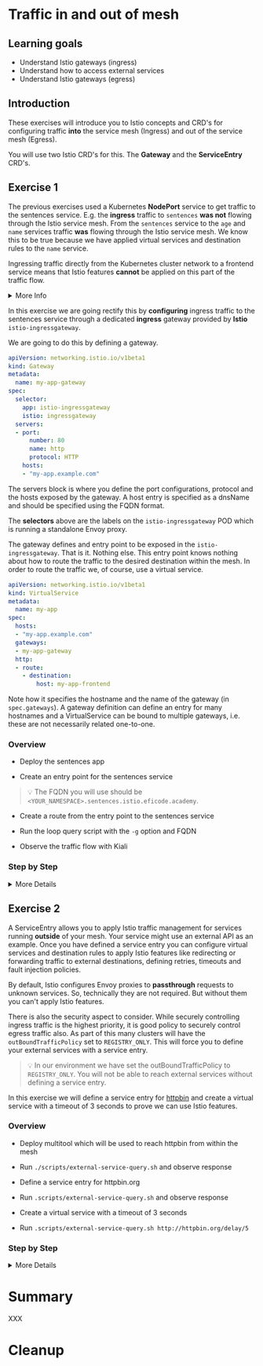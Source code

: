 [//]: # (Copyright, Eficode )
[//]: # (Origin: https://github.com/eficode-academy/istio-katas)
[//]: # (Tags: #sentences #kiali)

# Traffic in and out of mesh

## Learning goals

- Understand Istio gateways (ingress)
- Understand how to access external services
- Understand Istio gateways (egress)

## Introduction

These exercises will introduce you to Istio concepts and CRD's for configuring 
traffic **into** the service mesh (Ingress) and out of the service mesh (Egress). 

You will use two Istio CRD's for this. The **Gateway** and the **ServiceEntry** 
CRD's. 

## Exercise 1

The previous exercises used a Kubernetes **NodePort** service to get traffic 
to the sentences service. E.g. the **ingress** traffic to `sentences` **was 
not** flowing through the Istio service mesh. From the `sentences` 
service to the `age` and `name` services traffic **was** flowing through the 
Istio service mesh. We know this to be true because we have applied virtual 
services and destination rules to the `name` service.

Ingressing traffic directly from the Kubernetes cluster network to a frontend
service means that Istio features **cannot** be applied on this part of the 
traffic flow.

<details>
    <summary> More Info </summary>

A Gateway **describes** a load balancer operating at the **edge** of the mesh 
receiving incoming or outgoing **HTTP/TCP** connections. The specification 
describes the ports to be expose, type of protocol, configuration for the 
load balancer, etc.

An Istio **Ingress** gateway in a Kubernetes cluster consists, at a minimum, of a 
Deployment and a Service. Istio ingress gateways are based on the Envoy and have a 
standalone Envoy proxy. 

Inspecting our course environment would show something like:

```console
NAME                                        TYPE                                   
istio-ingressgateway                        deployment  
istio-ingressgateway                        service
istio-ingressgateway-69c77d896c-5vvjg       pod
```

Inspecting the POD would show something like:

```console
NAME                                    CONTAINERS
istio-ingressgateway-69c77d896c-5vvjg   istio-proxy
```

</details>

In this exercise we are going rectify this by **configuring** ingress traffic 
to the sentences service through a dedicated **ingress** 
gateway provided by **Istio** `istio-ingressgateway`.

We are going to do this by defining a gateway.

```yaml
apiVersion: networking.istio.io/v1beta1
kind: Gateway
metadata:
  name: my-app-gateway
spec:
  selector:
    app: istio-ingressgateway
    istio: ingressgateway
  servers:
  - port:
      number: 80
      name: http
      protocol: HTTP
    hosts:
    - "my-app.example.com"
```

The servers block is where you define the port configurations, protocol 
and the hosts exposed by the gateway. A host entry is specified as a dnsName 
and should be specified using the FQDN format. 

The **selectors** above are the labels on the `istio-ingressgateway` POD which 
is running a standalone Envoy proxy.

The gateway defines and entry point to be exposed in the `istio-ingressgateway`. 
That is it. Nothing else. This entry point knows nothing about how to route the 
traffic to the desired destination within the mesh. In order to route the 
traffic we, of course, use a virtual service. 

```yaml
apiVersion: networking.istio.io/v1beta1
kind: VirtualService
metadata:
  name: my-app
spec:
  hosts:
  - "my-app.example.com"
  gateways:
  - my-app-gateway
  http:
  - route:
    - destination:
        host: my-app-frontend
```

Note how it specifies the hostname and the name of the gateway 
(in `spec.gateways`). A gateway definition can define an entry for many 
hostnames and a VirtualService can be bound to multiple gateways, i.e. these 
are not necessarily related one-to-one.

### Overview

- Deploy the sentences app

- Create an entry point for the sentences service

> :bulb: The FQDN you will use should be 
> `<YOUR_NAMESPACE>.sentences.istio.eficode.academy`.

- Create a route from the entry point to the sentences service

- Run the loop query script with the `-g` option and FQDN

- Observe the traffic flow with Kiali

### Step by Step
<details>
    <summary> More Details </summary>

**Deploy the sentences app**

```console
kubectl apply -f 003-traffic-in-out-mesh/start/
kubectl apply -f 003-traffic-in-out-mesh/start/name-v1/
```

**Create an entry point for the sentences service**

Create a file called `sentences-ingressgateway.yaml` in 
`003-traffic-in-out-mesh/start` directory.

It should look like the below yaml. 

> :bulb: Replace <YOUR_NAMESPACE> in the yaml below with the namespace you 
> have been assigned in this course. Otherwise you might not hit the 
> `sentence` service in your namespace.

```yaml
apiVersion: networking.istio.io/v1beta1
kind: Gateway
metadata:
  name: sentences
spec:
  selector:
    app: istio-ingressgateway
    istio: ingressgateway
  servers:
  - port:
      number: 80
      name: http
      protocol: HTTP
    hosts:
    - "<YOUR_NAMESPACE>.sentences.istio.eficode.academy"
```

Apply the resource:

```console
kubectl apply -f 003-traffic-in-out-mesh/start/sentences-ingressgateway.yaml
```

**Create a route from the gateway to the sentences service**

Create a file called `sentences-ingressgateway-vs.yaml` in 
`003-traffic-in-out-mesh/start` directory.

```yaml
apiVersion: networking.istio.io/v1beta1
kind: VirtualService
metadata:
  name: sentences
spec:
  hosts:
  - "<YOUR_NAMESPACE>.sentences.istio.eficode.academy"
  gateways:
  - sentences
  http:
  - route:
    - destination:
        host: sentences
```

The VirtualService routes all traffic for the given hostname
to the `sentences` service (the two last lines specifying the Kubernetes
`sentences` service as destination).

Apply the resource:

```console
kubectl apply -f 003-traffic-in-out-mesh/start/sentences-ingressgateway-vs.yaml
```

**Run the loop query script with the `hosts` entry**

The sentence service we deployed in the first step has a type of `ClusterIP` 
now. In order to reach it we will need to go through the `istio-ingressgateway`. 

Run the `loop-query.sh` script with the option `-g` and pass it the `hosts` entry.

```console
./scripts/loop-query.sh -g <YOUR_NAMESPACE>.sentences.istio.eficode.academy
```

**Observe the traffic flow with Kiali**

Now we can see that the traffic to the `sentences` service is no longer 
**unknown** to the service mesh. 

![Ingress Gateway](images/kiali-ingress-gw.png)

</details>

## Exercise 2

A ServiceEntry allows you to apply Istio traffic management for services 
running **outside** of your mesh. Your service might use an external API 
as an example. Once you have defined a service entry you can configure 
virtual services and destination rules to apply Istio features like 
redirecting or forwarding traffic to external destinations, defining 
retries, timeouts and fault injection policies. 

By default, Istio configures Envoy proxies to **passthrough** requests to 
unknown services. So, technically they are not required. But without them 
you can't apply Istio features. 

There is also the security aspect to consider. While securely controlling 
ingress traffic is the highest priority, it is good policy to securely control 
egress traffic also. As part of this many clusters will have the 
`outBoundTrafficPolicy` set to `REGISTRY_ONLY`. This will force you to define 
your external services with a service entry.

> :bulb: In our environment we have set the outBoundTrafficPolicy to 
> `REGISTRY_ONLY`. You will not be able to reach external services without 
> defining a service entry.

In this exercise we will define a service entry for [httpbin](https://httpbin.org/) 
and create a virtual service with a timeout of 3 seconds to prove we can use 
Istio features.

### Overview

- Deploy multitool which will be used to reach httpbin from within the mesh

- Run `./scripts/external-service-query.sh` and observe response

- Define a service entry for httpbin.org

- Run `.scripts/external-service-query.sh` and observe response

- Create a virtual service with a timeout of 3 seconds

- Run `.scripts/external-service-query.sh http://httpbin.org/delay/5`

### Step by Step
<details>
    <summary> More Details </summary>

**Deploy multitool**



</details>

# Summary

XXX

# Cleanup

```console

```
